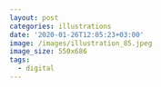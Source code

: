 ```yaml
---
layout: post
categories: illustrations
date: '2020-01-26T12:05:23+03:00'
image: /images/illustration_85.jpeg
image_size: 550x686
tags:
  - digital
---
```

